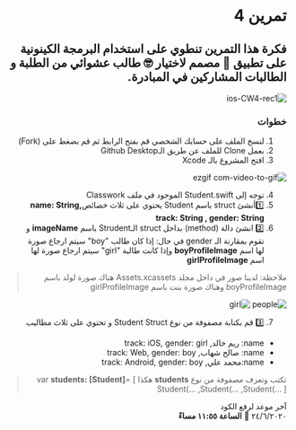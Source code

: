 <div dir="rtl">
 
# تمرين 4 
##   فكرة هذا التمرين تنطوي على استخدام البرمجة الكينونية على تطبيق 📱 مصمم لاختيار 🤓 طالب عشوائي من الطلبة و الطالبات المشاركين  في  المبادرة.


![ios-CW4-rec1](https://user-images.githubusercontent.com/64652496/85558018-04e52400-b631-11ea-9382-298cb5f81ac4.gif)

### خطوات 
1.  لنسخ الملف على حسابك الشخصي قم بفتح الرابط  ثم  قم بضغط على (Fork)  
2.   بعمل Clone للملف عن طريق الـGithub Desktop  
3. افتح المشروع بالـ Xcode

![ezgif com-video-to-gif](https://user-images.githubusercontent.com/64652496/85558174-2a722d80-b631-11ea-9590-1cb186d3f79d.gif)

4. توجه  إلى  Student.swift  الموجود في  ملف Classwork
5.  1️⃣أنشئ struct باسم  Student   يحتوي  على  ثلاث  خصائص**name: String,   track: String ,  gender: String**
6. 2️⃣ انشئ دالة (method) بداخل struct الـStrudent باسم **imageName** و تقوم  بمقارنة الـ gender  في حال:
إذا كان   طالب   "boy"  سيتم ارجاع صورة لها اسم  **boyProfileImage**
وإذا كانت  طالبة   "girl"   سيتم ارجاع صورة لها اسم  **girlProfileImage**

> ملاحظة:
لدينا صور في داخل مجلد Assets.xcassets
هناك صورة لولد باسم  boyProfileImage
وهناك صورة بنت باسم girlProfileImage

![people](https://user-images.githubusercontent.com/64652496/85558307-4b3a8300-b631-11ea-9f73-1996ce740081.png)
![girl](https://user-images.githubusercontent.com/64652496/85558254-3f4ec100-b631-11ea-9355-e0288e131ab3.png)

7.   3️⃣  قم بكتابة مصفوفة من نوع Student Struct  و تحتوي على ثلاث مطاليب 
- name: ريم خالد,  track: iOS,  gender: girl
- name: صالح شهاب,  track: Web,  gender: boy
- name:محمد علي,  track: Android,  gender: boy

> تكتب وتعرف مصفوفة من نوع  **students** هكذا
var **students: [Student]**=
  [
       Student(...
       ,Student(...
       ,Student(...
   ]


آخر موعد لرفع الكود\
٢٤/٦/٢٠٢٠  📅 **الساعة ١١:٥٥ مساءً**

</div>
